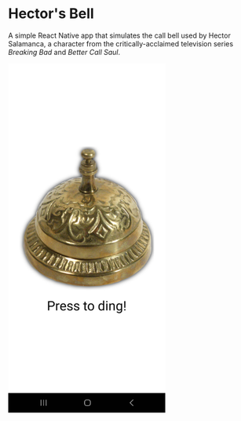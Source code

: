 # Hector's Bell

A simple React Native app that simulates the call bell used by Hector Salamanca, a character from the critically-acclaimed television series *Breaking Bad* and *Better Call Saul*.

<img src="screenshot.jpg" alt="Demo screenshot" width="320">